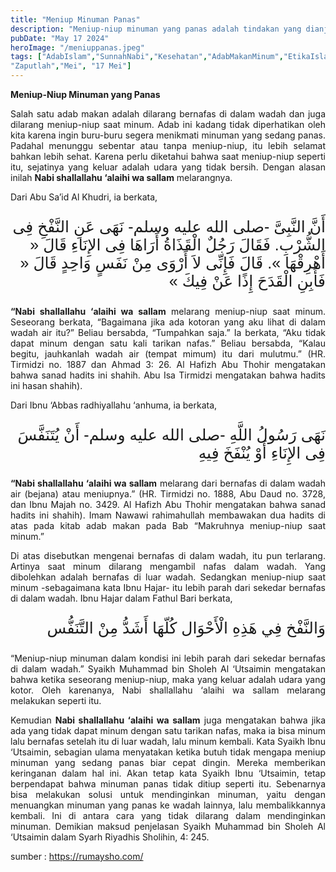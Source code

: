 ```yaml
---
title: "Meniup Minuman Panas"
description: "Meniup-niup minuman yang panas adalah tindakan yang dianjurkan untuk dihindari dalam Islam. Nabi Muhammad shallallahu ‘alaihi wa sallam melarang meniup minuman atau makanan panas untuk menjaga kebersihan dan kesehatan, berdasarkan hadis yang menyatakan, \"Janganlah salah seorang di antara kalian bernafas di dalam bejana (minuman).(HR. Bukhari dan Muslim)."
pubDate: "May 17 2024"
heroImage: "/meniuppanas.jpeg"
tags: ["AdabIslam","SunnahNabi","Kesehatan","AdabMakanMinum","EtikaIslam","Hadis","Kebersihan","IslamicEtiquette","Rasulullah","HidupSehat","TipsSehat","IslamicPractices","LaranganNabi","EtikaMakanMinum","KebersihanDalamIslam",
"Zaputlah","Mei", "17 Mei"]
---
```


**Meniup-Niup Minuman yang Panas**

<p style="text-align: justify;">Salah satu adab makan adalah dilarang bernafas di dalam wadah dan juga dilarang meniup-niup saat minum. Adab ini kadang tidak diperhatikan oleh kita karena ingin buru-buru segera menikmati minuman yang sedang panas. Padahal menunggu sebentar atau tanpa meniup-niup, itu lebih selamat bahkan lebih sehat. Karena perlu diketahui bahwa saat meniup-niup seperti itu, sejatinya yang keluar adalah udara yang tidak bersih. Dengan alasan inilah <strong>Nabi shallallahu ‘alaihi wa sallam</strong> melarangnya.</p>

<p style="text-align: justify;">Dari Abu Sa’id Al Khudri, ia berkata,</p>

<p style="font-family: 'Neirizi Regular', sans-serif; font-size: 25px; direction: rtl;">
أَنَّ النَّبِىَّ -صلى الله عليه وسلم- نَهَى عَنِ النَّفْخِ فِى الشُّرْبِ. فَقَالَ رَجُلٌ الْقَذَاةُ أَرَاهَا فِى الإِنَاءِ قَالَ « أَهْرِقْهَا ». قَالَ فَإِنِّى لاَ أَرْوَى مِنْ نَفَسٍ وَاحِدٍ قَالَ « فَأَبِنِ الْقَدَحَ إِذًا عَنْ فِيكَ »
</p>

<p style="text-align: justify;"><strong>“Nabi shallallahu ‘alaihi wa sallam</strong> melarang meniup-niup saat minum. Seseorang berkata, “Bagaimana jika ada kotoran yang aku lihat di dalam wadah air itu?” Beliau bersabda, “Tumpahkan saja.” Ia berkata, “Aku tidak dapat minum dengan satu kali tarikan nafas.” Beliau bersabda, “Kalau begitu, jauhkanlah wadah air (tempat mimum) itu dari mulutmu.” (HR. Tirmidzi no. 1887 dan Ahmad 3: 26. Al Hafizh Abu Thohir mengatakan bahwa sanad hadits ini shahih. Abu Isa Tirmidzi mengatakan bahwa hadits ini hasan shahih).
</p>

<p style="text-align: justify;">Dari Ibnu ‘Abbas radhiyallahu ‘anhuma, ia berkata,</p>

<p style="font-family: 'Neirizi Regular', sans-serif; font-size: 25px; direction: rtl;">
نَهَى رَسُولُ اللَّهِ -صلى الله عليه وسلم- أَنْ يُتَنَفَّسَ فِى الإِنَاءِ أَوْ يُنْفَخَ فِيهِ
</p>

<p style="text-align: justify;"><strong>“Nabi shallallahu ‘alaihi wa sallam</strong> melarang dari bernafas di dalam wadah air (bejana) atau meniupnya.” (HR. Tirmidzi no. 1888, Abu Daud no. 3728, dan Ibnu Majah no. 3429. Al Hafizh Abu Thohir mengatakan bahwa sanad hadits ini shahih).
Imam Nawawi rahimahullah membawakan dua hadits di atas pada kitab adab makan pada Bab “Makruhnya meniup-niup saat minum.”</p>

<p style="text-align: justify;">Di atas disebutkan mengenai bernafas di dalam wadah, itu pun terlarang. Artinya saat minum dilarang mengambil nafas dalam wadah. Yang dibolehkan adalah bernafas di luar wadah. Sedangkan meniup-niup saat minum -sebagaimana kata Ibnu Hajar- itu lebih parah dari sekedar bernafas di dalam wadah. Ibnu Hajar dalam Fathul Bari berkata,</p>

<p style="font-family: 'Neirizi Regular', sans-serif; font-size: 25px; direction: rtl;">
وَالنَّفْخ فِي هَذِهِ الْأَحْوَال كُلّهَا أَشَدُّ مِنْ التَّنَفُّس
</p>

<p style="text-align: justify;">“Meniup-niup minuman dalam kondisi ini lebih parah dari sekedar bernafas di dalam wadah.”
Syaikh Muhammad bin Sholeh Al ‘Utsaimin mengatakan bahwa ketika seseorang meniup-niup, maka yang keluar adalah udara yang kotor. Oleh karenanya, Nabi shallallahu ‘alaihi wa sallam melarang melakukan seperti itu.</p>

<p style="text-align: justify;">Kemudian <strong>Nabi shallallahu ‘alaihi wa sallam</strong> juga mengatakan bahwa jika ada yang tidak dapat minum dengan satu tarikan nafas, maka ia bisa minum lalu bernafas setelah itu di luar wadah, lalu minum kembali. Kata Syaikh Ibnu ‘Utsaimin, sebagian ulama menyatakan ketika butuh tidak mengapa meniup minuman yang sedang panas biar cepat dingin. Mereka memberikan keringanan dalam hal ini. Akan tetap kata Syaikh Ibnu ‘Utsaimin, tetap berpendapat bahwa minuman panas tidak ditiup seperti itu. Sebenarnya bisa melakukan solusi untuk mendinginkan minuman, yaitu dengan menuangkan minuman yang panas ke wadah lainnya, lalu membalikkannya kembali. Ini di antara cara yang tidak dilarang dalam mendinginkan minuman. Demikian maksud penjelasan Syaikh Muhammad bin Sholeh Al ‘Utsaimin dalam Syarh Riyadhis Sholihin, 4: 245.</p>

sumber : https://rumaysho.com/
